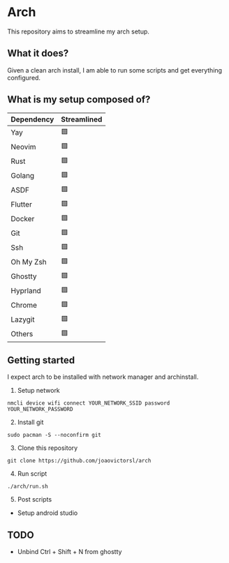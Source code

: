 # Arch

This repository aims to streamline my arch setup.

## What it does?

Given a clean arch install, I am able to run some scripts and get everything
configured.

## What is my setup composed of?

| Dependency | Streamlined |
|------------|-------------|
| Yay        | 🟩          |
| Neovim     | 🟩          |
| Rust       | 🟩          |
| Golang     | 🟩          |
| ASDF       | 🟩          |
| Flutter    | 🟩          |
| Docker     | 🟩          |
| Git        | 🟩          |
| Ssh        | 🟩          |
| Oh My Zsh  | 🟩          |
| Ghostty    | 🟩          |
| Hyprland   | 🟩          |
| Chrome     | 🟩          |
| Lazygit    | 🟩          |
| Others     | 🟩          |

## Getting started

I expect arch to be installed with network manager and archinstall.

1. Setup network

```
nmcli device wifi connect YOUR_NETWORK_SSID password YOUR_NETWORK_PASSWORD
```

2. Install git

```
sudo pacman -S --noconfirm git
```

3. Clone this repository

```
git clone https://github.com/joaovictorsl/arch
```

4. Run script

```
./arch/run.sh
```

5. Post scripts

- Setup android studio

## TODO

- Unbind Ctrl + Shift + N from ghostty

